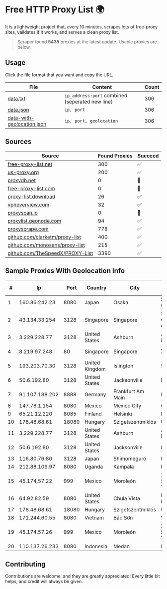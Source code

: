 
# Free HTTP Proxy List 🌍

It is a lightweight project that, every 10 minutes, scrapes lots of free-proxy sites, validates if it works, and serves a clean proxy list.


> Scraper found **5435** proxies at the latest update. Usable proxies are below.

## Usage

Click the file format that you want and copy the URL.


|File|Content|Count|
|----|-------|-----|
|[data.txt](https://raw.githubusercontent.com/themiralay/Proxy-List-World/master/data.txt)|`ip_address:port` combined (seperated new line)|306|
|[data.json](https://raw.githubusercontent.com/themiralay/Proxy-List-World/master/data.json)|`ip, port`|306|
|[data-with-geolocation.json](https://raw.githubusercontent.com/themiralay/Proxy-List-World/master/data-with-geolocation.json)|`ip, port, geolocation`|306|

## Sources

|Source|Found Proxies|Succeed|
|------|-------------|-------|
|[free-proxy-list.net](https://free-proxy-list.net)|300|✅|
|[us-proxy.org](https://www.us-proxy.org)|200|✅|
|[proxydb.net](http://proxydb.net)|0|🚫|
|[free-proxy-list.com](https://free-proxy-list.com/?page=&port=&type%5B%5D=http&type%5B%5D=https&up_time=0&search=Search)|0|🚫|
|[proxy-list.download](https://www.proxy-list.download/HTTP)|26|✅|
|[vpnoverview.com](https://vpnoverview.com/privacy/anonymous-browsing/free-proxy-servers)|32|✅|
|[proxyscan.io](https://www.proxyscan.io)|0|🚫|
|[proxylist.geonode.com](https://proxylist.geonode.com/api/proxy-list?limit=300&page=1&sort_by=lastChecked&sort_type=desc&protocols=http,https)|94|✅|
|[proxyscrape.com](https://api.proxyscrape.com/v2/?request=displayproxies&protocol=http&timeout=10000&country=all&ssl=all&anonymity=all)|778|✅|
|[github.com/clarketm/proxy-list](https://raw.githubusercontent.com/clarketm/proxy-list/master/proxy-list-raw.txt)|400|✅|
|[github.com/monosans/proxy-list](https://raw.githubusercontent.com/monosans/proxy-list/main/proxies/http.txt)|215|✅|
|[github.com/TheSpeedX/PROXY-List](https://raw.githubusercontent.com/TheSpeedX/PROXY-List/master/http.txt)|3390|✅|


## Sample Proxies With Geolocation Info

|#|Ip|Port|Country|City|Internet Service Provider|
|-|--|----|-------|----|-------------------------|
|1|160.86.242.23|8080|Japan|Osaka|Sony Network Communications Inc|
|2|43.134.33.254|3128|Singapore|Singapore|Shenzhen Tencent Computer Systems Company Limited|
|3|3.229.228.77|3128|United States|Ashburn|Amazon Technologies Inc.|
|4|8.219.97.248|80|Singapore|Singapore|Alibaba (US) Technology Co., Ltd.|
|5|193.203.70.30|3128|United Kingdom|Islington|Sohonet Ripe|
|6|50.6.192.80|3128|United States|Jacksonville|Network Solutions, LLC|
|7|91.107.188.202|8888|Germany|Frankfurt Am Main|Hetzner Online AG|
|8|147.78.1.154|8080|Mexico|Mexico City|ONEPROVIDER|
|9|65.21.12.220|8085|Finland|Helsinki|Hetzner Online GmbH|
|10|178.48.68.61|18080|Hungary|Szigetszentmiklós|UPC|
|11|3.229.228.77|3128|United States|Ashburn|Amazon Technologies Inc.|
|12|50.6.192.80|3128|United States|Jacksonville|Network Solutions, LLC|
|13|116.80.76.80|3128|Japan|Shimomeguro|InfoSphere|
|14|212.88.109.97|8080|Uganda|Kampala|MTN Uganda|
|15|45.174.57.22|999|Mexico|Moroleón|2M INGENIERIA Y SERVICIOS EN TELECOMUNICACIONES|
|16|64.92.82.59|8080|United States|Chula Vista|Momentum Telecom, Inc.|
|17|178.48.68.61|18080|Hungary|Szigetszentmiklós|UPC|
|18|171.244.60.55|8080|Vietnam|Bắc Sơn|VIETEL|
|19|45.174.57.26|999|Mexico|Moroleón|2M INGENIERIA Y SERVICIOS EN TELECOMUNICACIONES|
|20|110.137.26.233|8080|Indonesia|Medan|PT. TELKOM INDONESIA|



## Contributing

Contributions are welcome, and they are greatly appreciated! Every
little bit helps, and credit will always be given.

